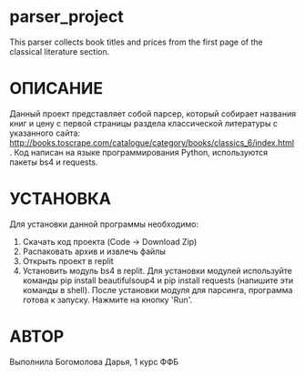 # parser_project
This parser collects book titles and prices from the first page of the classical literature section.

# ОПИСАНИЕ 
Данный проект представляет собой парсер, который собирает названия книг и цену с первой страницы раздела классической литературы с указанного сайта: http://books.toscrape.com/catalogue/category/books/classics_6/index.html . Код написан на языке программирования Python, используются пакеты bs4 и requests.

# УСТАНОВКА
Для установки данной программы необходимо:
1. Скачать код проекта (Code -> Download Zip)
2. Распаковать архив и извлечь файлы
3. Открыть проект в replit
4. Установить модуль bs4 в replit. Для установки модулей используйте команды pip install beautifulsoup4 и pip install requests (напишите эти команды в shell). После установки модуля для парсинга, программа готова к запуску. Нажмите на кнопку 'Run'.

# АВТОР
Выполнила Богомолова Дарья, 1 курс ФФБ
